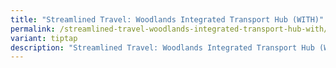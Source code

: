 ```yaml
---
title: "Streamlined Travel: Woodlands Integrated Transport Hub (WITH)"
permalink: /streamlined-travel-woodlands-integrated-transport-hub-with/
variant: tiptap
description: "Streamlined Travel: Woodlands Integrated Transport Hub (WITH)"
---
```

